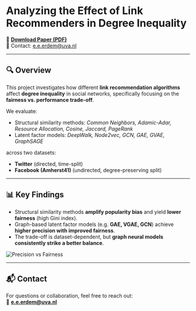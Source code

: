 # Analyzing the Effect of Link Recommenders in Degree Inequality

📄 [**Download Paper (PDF)**](https://github.com/tripledoubleE/NetSci25/blob/main/Analyzing_the_Effect_of_Link_Recommenders_in_Degree_Inequality.pdf)  
📧 Contact: [e.e.erdem@uva.nl](mailto:e.e.erdem@uva.nl)

---

## 🔍 Overview

This project investigates how different **link recommendation algorithms** affect **degree inequality** in social networks, specifically focusing on the **fairness vs. performance trade-off**.

We evaluate:
- Structural similarity methods: *Common Neighbors, Adamic-Adar, Resource Allocation, Cosine, Jaccard, PageRank*
- Latent factor models: *DeepWalk, Node2vec, GCN, GAE, GVAE, GraphSAGE*

across two datasets:
- **Twitter** (directed, time-split)
- **Facebook (Amherst41)** (undirected, degree-preserving split)

---

## 📊 Key Findings

- Structural similarity methods **amplify popularity bias** and yield **lower fairness** (high Gini index).
- Graph-based latent factor models (e.g. **GAE, VGAE, GCN**) achieve **higher precision with improved fairness**.
- The trade-off is dataset-dependent, but **graph neural models consistently strike a better balance**.

![Precision vs Fairness](path/to/your/figure.png) <!-- Optional if you want to add a plot -->

---


## 📬 Contact

For questions or collaboration, feel free to reach out:  
📧 **e.e.erdem@uva.nl**

